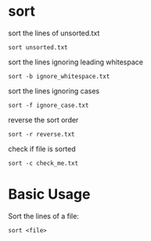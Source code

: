 # sort

sort the lines of unsorted.txt

    sort unsorted.txt


sort the lines ignoring leading whitespace

    sort -b ignore_whitespace.txt


sort the lines ignoring cases

    sort -f ignore_case.txt


reverse the sort order

    sort -r reverse.txt


check if file is sorted

    sort -c check_me.txt



# Basic Usage

Sort the lines of a file:

    sort <file>


